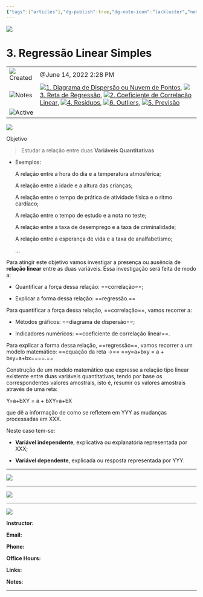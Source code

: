 ```yaml
---
{"tags":["articles"],"dg-publish":true,"dg-note-icon":"lackluster","noteIcon":"lackluster","permalink":"/04-resources-material-para-zettel/elearning/3-regressao-linear-simples/","dgPassFrontmatter":true,"created":"2025-10-16T10:25:51.002+01:00","updated":"2025-10-23T12:59:04.941+01:00"}
---
```



![](Dashboard/Attachments/icons_graduate%2028.png)

# 3. Regressão Linear Simples

|   |   |
|---|---|
|![](Dashboard/Attachments/clock_gray%20152.svg)Created|@June 14, 2022 2:28 PM|
|![](Dashboard/Attachments/arrow-northeast_gray%201199.svg)Notes|[![](Dashboard/Attachments/icons_notes--sentence%2026.png)1. Diagrama de Dispersão ou Nuvem de Pontos](../Notes/1%20Diagrama%20de%20Dispers%C3%A3o%20ou%20Nuvem%20de%20Pontos%20a6af4bba269e4692a96adf3570822a1c.html), [![](Dashboard/Attachments/icons_notes--sentence%2026.png)3. Reta de Regressão](../Notes/3%20Reta%20de%20Regress%C3%A3o%20084a33e7d3b645e7861ce7f0216bb9f4.html), [![](Dashboard/Attachments/icons_notes--sentence%2026.png)2. Coeficiente de Correlação Linear](../Notes/2%20Coeficiente%20de%20Correla%C3%A7%C3%A3o%20Linear%20b5f7fc976771476fa82e0c20de18af93.html), [![](Dashboard/Attachments/icons_notes--sentence%2026.png)4. Resíduos](../Notes/4%20Res%C3%ADduos%20fb32434fc3fa47af9e2c0330cabbbda9.html), [![](Dashboard/Attachments/icons_notes--sentence%2026.png)6. Outliers](../Notes/6%20Outliers%205b194e90d3614a449675c1d6ea88977a.html), [![](Dashboard/Attachments/icons_notes--sentence%2026.png)5. Previsão](../Notes/5%20Previs%C3%A3o%2075a30171e2ee419ea4cfff86ba428cd1.html)|
|![](Dashboard/Attachments/checkmark-square_gray%20701.svg)Active||

[![](Dashboard/Attachments/Untitled%20150.png)](ISTQB%20-%20Certified%20Tester%20Foundation%20Level/Untitled.png)

Objetivo

> Estudar a relação entre duas **Variáveis Quantitativas**

- Exemplos:
    
    A relação entre a hora do dia e a temperatura atmosférica;
    
    A relação entre a idade e a altura das crianças;
    
    A relação entre o tempo de prática de atividade física e o ritmo cardíaco;
    
    A relação entre o tempo de estudo e a nota no teste;
    
    A relação entre a taxa de desemprego e a taxa de criminalidade;
    
    A relação entre a esperança de vida e a taxa de analfabetismo;
    
    …
    

Para atingir este objetivo vamos investigar a presença ou ausência de **relação linear** entre as duas variáveis. Essa investigação será feita de modo a:

- Quantificar a força dessa relação: ==correlação==;

- Explicar a forma dessa relação: ==regressão.==

Para quantificar a força dessa relação, ==correlação==, vamos recorrer a:

- Métodos gráficos: ==diagrama de dispersão==;

- Indicadores numéricos: ==coeficiente de correlação linear==.

Para explicar a forma dessa relação, ==regressão==, vamos recorrer a um modelo matemático: ==equação da reta →== ==y=a+bxy = a + bxy=a+bx==﻿==.==

Construção de um modelo matemático que expresse a relação tipo linear existente entre duas variáveis quantitativas, tendo por base os correspondentes valores amostrais, isto é, resumir os valores amostrais através de uma reta:

Y=a+bXY = a + bXY=a+bX﻿

que dê a informação de como se refletem em YYY﻿ as mudanças processadas em XXX﻿.

Neste caso tem-se:

- **Variável independente**, explicativa ou explanatória representada por XXX﻿;

- **Variável dependente**, explicada ou resposta representada por YYY﻿.

---

[![](Dashboard/Attachments/Untitled%201%2029.png)](ISTQB%20-%20Certified%20Tester%20Foundation%20Level/Untitled%201.png)

---

[![](Dashboard/Attachments/Untitled%202%2025.png)](ISTQB%20-%20Certified%20Tester%20Foundation%20Level/Untitled%202.png)

---

[![](Dashboard/Attachments/Untitled%203%2022.png)](ISTQB%20-%20Certified%20Tester%20Foundation%20Level/Untitled%203.png)

**Instructor:**

**Email:**

**Phone:**

**Office Hours:**

**Links:**

**Notes**:

---